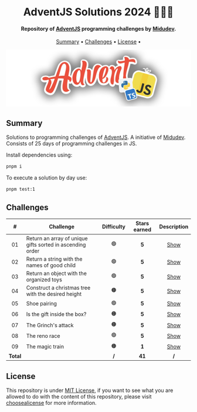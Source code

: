 <h1 align="center">
    AdventJS Solutions 2024 🎅🎄🎁
</h1>

<h4 align="center">
    Repository of <a href="https://adventjs.dev/" target="_blank">AdventJS<a> programming challenges by <a href="https://www.linkedin.com/in/midudev/" target="_blank">Midudev</a>.
</h4>

<p align="center">
    <a href="#----summary">Summary</a> •
    <a href="#----challenges">Challenges</a> •
    <a href="#----license">License</a> •
</p>

<p align="center">
    <img src="./.github/adventjs-logo.png" width="625">
</p>

<h2>
    Summary
</h2>

<p>
    Solutions to programming challenges of <a href="https://adventjs.dev/" target="_blank">AdventJS<a>. A initiative of <a href="https://www.linkedin.com/in/midudev/" target="_blank">Midudev</a>. Consists of 25 days of programming challenges in JS.
</p>

Install dependencies using:

```sh
pnpm i
```

To execute a solution by day use:

```sh
pnpm test:1
```

<h2>
    Challenges
</h2>

|     #     | Challenge                                                 | Difficulty | Stars earned |   Description   |
| :-------: | --------------------------------------------------------- | :--------: | :----------: | :-------------: |
|    01     | Return an array of unique gifts sorted in ascending order |     🟢     |    **5**     | [Show](./src/1) |
|    02     | Return a string with the names of good child              |     🟢     |    **5**     | [Show](./src/2) |
|    03     | Return an object with the organized toys                  |     🟢     |    **5**     | [Show](./src/3) |
|    04     | Construct a christmas tree with the desired height        |     🟠     |    **5**     | [Show](./src/4) |
|    05     | Shoe pairing                                              |     🟢     |    **5**     | [Show](./src/5) |
|    06     | Is the gift inside the box?                               |     🟠     |    **5**     | [Show](./src/6) |
|    07     | The Grinch's attack                                       |     🟠     |    **5**     | [Show](./src/7) |
|    08     | The reno race                                             |     🟢     |    **5**     | [Show](./src/8) |
|    09     | The magic train                                           |     🟠     |    **1**     | [Show](./src/9) |
| **Total** |                                                           |   **/**    |    **41**    |      **/**      |

<h2>
    License
</h2>
<p>
    This repository is under <a href="./LICENSE" target="_blank">MIT License</a>, if you want to see what you are allowed to do with the content of this repository, please visit <a href="https://choosealicense.com/licenses/" target="_blank">choosealicense</a> for more information.
</p>

